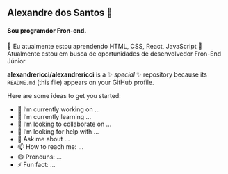 ## Alexandre dos Santos 👋

#### Sou programdor Fron-end. 

🌱 Eu atualmente estou aprendendo HTML, CSS, React, JavaScript
🔭 Atualmente estou em busca de oportunidades de desenvolvedor Fron-End Júnior


**alexandrericci/alexandrericci** is a ✨ _special_ ✨ repository because its `README.md` (this file) appears on your GitHub profile.

Here are some ideas to get you started:

- 🔭 I’m currently working on ...
- 🌱 I’m currently learning ...
- 👯 I’m looking to collaborate on ...
- 🤔 I’m looking for help with ...
- 💬 Ask me about ...
- 📫 How to reach me: ...
- 😄 Pronouns: ...
- ⚡ Fun fact: ...

